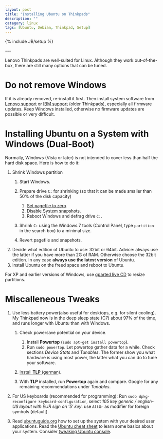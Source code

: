 ```yaml
---
layout: post
title: "Installing Ubuntu on Thinkpads"
description: ""
category: linux
tags: [Ubuntu, Debian, Thinkpad, Setup]
---
```

{% include JB/setup %}

<p></p>
---
<p></p>

Lenovo Thinkpads are well-suited for Linux. Although they work out-of-the-box, there are still many options that can be tuned.

# Do not remove Windows

If it is already removed, re-install it first. Then install system software from [Lenovo support](http://support.lenovo.com/de_DE/) or [IBM support](http://www-947.ibm.com/support/entry/portal/overview) (older Thinkpads), especially all firmware updates. Keep Windows installed, otherwise no firmware updates are possible or very difficult.

# Installing **Ubuntu** on a System with Windows (Dual-Boot)

Normally, Windows (Vista or later) is not intended to cover less than half the hard disk space. Here is how to do it:

1.  Shrink Windows partition
    1.  Start Windows.
    2.  Prepare drive `C:` for shrinking (so that it can be made smaller than 50% of the disk capacity)

        1.  [Set pagefile to
            zero](https://www.evernote.com/shard/s89/sh/62db75f8-c3b0-4b64-85aa-0b6915fa1dfd/4917c857af11acb623d704c01a413a88).
        2.  [Disable System
            snapshots](https://www.evernote.com/shard/s89/sh/055a042c-63fb-40d6-9818-6eac6c49de3f/0ba25202bc986966d23be4b66561dad8).
        3.  Reboot Windows and defrag drive `C:`.

    3.  Shrink `C:` using the Windows 7 tools (Control Panel, type `partition` in the search box) to a minimal size.
    4.  Revert pagefile and snapshots.
2.  Decide what edition of Ubuntu to use: 32bit or 64bit. Advice: always use the latter if you have more than 2G of RAM. Otherwise choose the 32bit edition. In any case **always use the latest version** of Ubuntu.
3.  Install Ubuntu on the freed space and reboot to Ubuntu.

For XP and earlier versions of Windows, use [gparted live CD](https://www.google.de/search?sourceid=chrome&ie=UTF-8&q=gparted+live+cd) to resize partitions.

# Miscalleneous Tweaks

1.  Use less battery power(also useful for desktops, e.g. for silent cooling). My Thinkpad now is in the deep sleep state (C7) about 97% of the time, and runs longer with Ubuntu than with Windows.

    1.  Check powersave potential on your device.

        1. Install **Powertop** (`sudo apt-get install powertop`).
        2. Run `sudo powertop`. Let powertop gather data for a while. Check sections *Device Stats* and *Tunables*. The former show you what hardware is using most power, the latter what you can do to tune your software.

    2.  [Install **TLP** (german)](http://thinkpad-wiki.org/TLP_-_Stromspareinstellungen_fuer_Ubuntu).
    3. With **TLP** installed, run **Powertop** again and compare. Google for any remaining recommendations under *Tunables*.

2.  For US keyboards (recommended for programming): Run `sudo dpkg-reconfigure keyboard-configuration`, select *105 key generic / english-US layout with EUR sign on ‘5’ key*. use `AltGr` as modifier for foreign symbols (default).

3.  Read [ubuntuguide.org](http://ubuntuguide.org) how to set up the system with your desired user applications. Read the [Ubuntu cheat sheet](http://www.cheat-sheets.org/#Ubuntu) to learn some basics about your system. Consider [tweaking Ubuntu console](/General/2012/05/18/improved-ubuntu-terminal).


